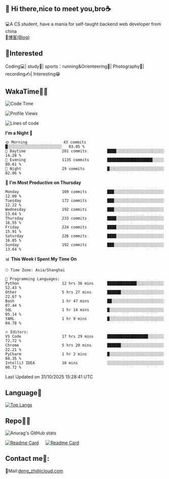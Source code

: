 👋 Hi there,nice to meet you,bro☕
---
💻A CS student, have a mania for self-taught backend web developer from china   
📌[博客(Blog)](https://github.com/HealUP/MyBlog)

 <!-- waka-box start -->
 <!-- waka-box end -->
 
🧲**Interested**
--
Coding💻| study📖| sports：running&Orienteering🏃‍| Photography📸| recording✍️| Interesting😁

WakaTime👨‍💻
---
<!--START_SECTION:waka-->
![Code Time](http://img.shields.io/badge/Code%20Time-3%2C801%20hrs%2023%20mins-blue)

![Profile Views](http://img.shields.io/badge/Profile%20Views-1-blue)

![Lines of code](https://img.shields.io/badge/From%20Hello%20World%20I%27ve%20Written-205.1%20thousand%20lines%20of%20code-blue)

**I'm a Night 🦉** 

```text
🌞 Morning                43 commits          █░░░░░░░░░░░░░░░░░░░░░░░░   03.05 % 
🌆 Daytime                201 commits         ████░░░░░░░░░░░░░░░░░░░░░   14.28 % 
🌃 Evening                1135 commits        ████████████████████░░░░░   80.61 % 
🌙 Night                  29 commits          █░░░░░░░░░░░░░░░░░░░░░░░░   02.06 % 
```
📅 **I'm Most Productive on Thursday** 

```text
Monday                   169 commits         ███░░░░░░░░░░░░░░░░░░░░░░   12.00 % 
Tuesday                  172 commits         ███░░░░░░░░░░░░░░░░░░░░░░   12.22 % 
Wednesday                192 commits         ███░░░░░░░░░░░░░░░░░░░░░░   13.64 % 
Thursday                 233 commits         ████░░░░░░░░░░░░░░░░░░░░░   16.55 % 
Friday                   224 commits         ████░░░░░░░░░░░░░░░░░░░░░   15.91 % 
Saturday                 226 commits         ████░░░░░░░░░░░░░░░░░░░░░   16.05 % 
Sunday                   192 commits         ███░░░░░░░░░░░░░░░░░░░░░░   13.64 % 
```


📊 **This Week I Spent My Time On** 

```text
🕑︎ Time Zone: Asia/Shanghai

💬 Programming Languages: 
Python                   12 hrs 36 mins      █████████████░░░░░░░░░░░░   52.43 % 
Other                    5 hrs 27 mins       ██████░░░░░░░░░░░░░░░░░░░   22.67 % 
Bash                     1 hr 47 mins        ██░░░░░░░░░░░░░░░░░░░░░░░   07.44 % 
SQL                      1 hr 14 mins        █░░░░░░░░░░░░░░░░░░░░░░░░   05.14 % 
YAML                     1 hr 9 mins         █░░░░░░░░░░░░░░░░░░░░░░░░   04.78 % 

🔥 Editors: 
VS Code                  17 hrs 29 mins      ██████████████████░░░░░░░   72.72 % 
Chrome                   5 hrs 20 mins       ██████░░░░░░░░░░░░░░░░░░░   22.21 % 
PyCharm                  1 hr 2 mins         █░░░░░░░░░░░░░░░░░░░░░░░░   04.35 % 
IntelliJ IDEA            10 mins             ░░░░░░░░░░░░░░░░░░░░░░░░░   00.72 % 
```


 Last Updated on 31/10/2025 15:28:41 UTC
<!--END_SECTION:waka-->

Language🚀
---
[![Top Langs](https://github-readme-stats.vercel.app/api/top-langs/?username=HealUP&layout=compact&hide_border=true)](https://github.com/HealUP)

Repo🧑‍💻
---
![Anurag's GitHub stats](https://github-readme-stats.vercel.app/api?username=HealUP&count_private=true&show_icons=true&theme=gruvbox&hide_border=true) 

[![Readme Card](https://github-readme-stats.vercel.app/api/pin/?username=HealUP&repo=InternetEy&theme=transparent)](https://github.com/HealUP/InternetEy) &emsp;
[![Readme Card](https://github-readme-stats.vercel.app/api/pin/?username=HealUP&repo=CampusExperience&theme=transparent)](https://github.com/HealUP/CampusExperience)


Contact me📱:
---
📮Mail:deng_zh@icloud.com  
